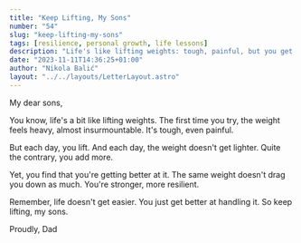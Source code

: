 ```yaml
---
title: "Keep Lifting, My Sons"
number: "54"
slug: "keep-lifting-my-sons"
tags: [resilience, personal growth, life lessons]
description: "Life's like lifting weights: tough, painful, but you get better at it. Keep lifting, my sons. Life doesn't get easier, you just get stronger."
date: "2023-11-11T14:36:25+01:00"
author: "Nikola Balić"
layout: "../../layouts/LetterLayout.astro"
---
```

My dear sons,

You know, life's a bit like lifting weights. The first time you try, the weight feels heavy, almost insurmountable. It's tough, even painful.

But each day, you lift. And each day, the weight doesn't get lighter. Quite the contrary, you add more.

Yet, you find that you're getting better at it. The same weight doesn't drag you down as much. You're stronger, more resilient. 

Remember, life doesn't get easier. You just get better at handling it. So keep lifting, my sons.

Proudly,
Dad